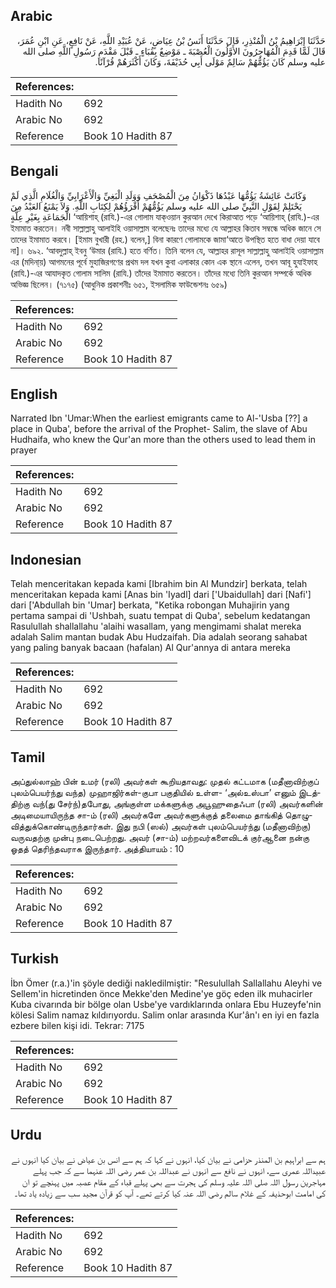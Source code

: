 ## Arabic


<div dir="rtl" lang="ar" style={{fontSize:'larger',backgroundColor:'#f8f9fa',padding:20}}>
حَدَّثَنَا إِبْرَاهِيمُ بْنُ الْمُنْذِرِ، قَالَ حَدَّثَنَا أَنَسُ بْنُ عِيَاضٍ، عَنْ عُبَيْدِ اللَّهِ، عَنْ نَافِعٍ، عَنِ ابْنِ عُمَرَ، قَالَ لَمَّا قَدِمَ الْمُهَاجِرُونَ الأَوَّلُونَ الْعُصْبَةَ ـ مَوْضِعٌ بِقُبَاءٍ ـ قَبْلَ مَقْدَمِ رَسُولِ اللَّهِ صلى الله عليه وسلم كَانَ يَؤُمُّهُمْ سَالِمٌ مَوْلَى أَبِي حُذَيْفَةَ، وَكَانَ أَكْثَرَهُمْ قُرْآنًا‏.‏
</div>
<div style={{backgroundColor:'#f8f9fa',padding:20, marginBottom: 10}}><table> <thead> <tr> <th>References:</th> <th></th> </tr> </thead> <tbody><tr><td>Hadith No</td><td>692</td></tr><tr><td>Arabic No</td><td>692</td></tr><tr><td>Reference</td><td>Book 10 Hadith 87</td></tr></tbody></table></div>

## Bengali


<div dir="ltr" lang="bn" style={{fontSize:'larger',backgroundColor:'#f8f9fa',padding:20}}>
وَكَانَتْ عَائِشَةُ يَؤُمُّهَا عَبْدُهَا ذَكْوَانُ مِنَ الْمُصْحَفِ وَوَلَدِ الْبَغِيِّ وَالْأَعْرَابِيِّ وَالْغُلَامِ الَّذِي لَمْ يَحْتَلِمْ لِقَوْلِ النَّبِيِّ صلى الله عليه وسلم يَؤُمُّهُمْ أَقْرَؤُهُمْ لِكِتَابِ اللَّهِ. وَلاَ يَمْنَعُ العَبْدُ مِنَ الْجَمَاعَةِ بِغَيْرِ عِلَّةٍ ‘আয়িশাহ্ (রাযি.)-এর গোলাম যাক্ওয়ান কুরআন দেখে কিরাআত পড়ে ‘আয়িশাহ্ (রাযি.)-এর ইমামাত করতেন। নবী সাল্লাল্লাহু আলাইহি ওয়াসাল্লাম বলেছেনঃ তাদের মধ্যে যে আল্লাহর কিতাব সম্বন্ধে অধিক জানে সে তাদের ইমামাত করবে। [ইমাম বুখারী (রহ.) বলেন,] বিনা কারণে গোলামকে জামা‘আতে উপস্থিত হতে বাধা দেয়া যাবে না]। ৬৯২. ‘আবদুল্লাহ্ ইবনু ‘উমার (রাযি.) হতে বর্ণিত। তিনি বলেন যে, আল্লাহর রাসূল সাল্লাল্লাহু আলাইহি ওয়াসাল্লাম এর (মদিনা্য়) আগমনের পূর্বে মুহাজিরগণের প্রথম দল যখন কুবা এলাকার কোন এক স্থানে এলেন, তখন আবূ হুযাইফাহ (রাযি.)-এর আযাদকৃত গোলাম সালিম (রাযি.) তাঁদের ইমামাত করতেন। তাঁদের মধ্যে তিনি কুরআন সম্পর্কে অধিক অভিজ্ঞ ছিলেন। (৭১৭৫) (আধুনিক প্রকাশনীঃ ৬৫১, ইসলামিক ফাউন্ডেশনঃ ৬৫৯)
</div>
<div style={{backgroundColor:'#f8f9fa',padding:20, marginBottom: 10}}><table> <thead> <tr> <th>References:</th> <th></th> </tr> </thead> <tbody><tr><td>Hadith No</td><td>692</td></tr><tr><td>Arabic No</td><td>692</td></tr><tr><td>Reference</td><td>Book 10 Hadith 87</td></tr></tbody></table></div>

## English


<div dir="ltr" lang="en" style={{fontSize:'larger',backgroundColor:'#f8f9fa',padding:20}}>
Narrated Ibn 'Umar:When the earliest emigrants came to Al-'Usba [??] a place in Quba', before the arrival of the Prophet- Salim, the slave of Abu Hudhaifa, who knew the Qur'an more than the others used to lead them in prayer
</div>
<div style={{backgroundColor:'#f8f9fa',padding:20, marginBottom: 10}}><table> <thead> <tr> <th>References:</th> <th></th> </tr> </thead> <tbody><tr><td>Hadith No</td><td>692</td></tr><tr><td>Arabic No</td><td>692</td></tr><tr><td>Reference</td><td>Book 10 Hadith 87</td></tr></tbody></table></div>

## Indonesian


<div dir="ltr" lang="id" style={{fontSize:'larger',backgroundColor:'#f8f9fa',padding:20}}>
Telah menceritakan kepada kami [Ibrahim bin Al Mundzir] berkata, telah menceritakan kepada kami [Anas bin 'Iyadl] dari ['Ubaidullah] dari [Nafi'] dari ['Abdullah bin 'Umar] berkata, "Ketika robongan Muhajirin yang pertama sampai di 'Ushbah, suatu tempat di Quba', sebelum kedatangan Rasulullah shallallahu 'alaihi wasallam, yang mengimami shalat mereka adalah Salim mantan budak Abu Hudzaifah. Dia adalah seorang sahabat yang paling banyak bacaan (hafalan) Al Qur'annya di antara mereka
</div>
<div style={{backgroundColor:'#f8f9fa',padding:20, marginBottom: 10}}><table> <thead> <tr> <th>References:</th> <th></th> </tr> </thead> <tbody><tr><td>Hadith No</td><td>692</td></tr><tr><td>Arabic No</td><td>692</td></tr><tr><td>Reference</td><td>Book 10 Hadith 87</td></tr></tbody></table></div>

## Tamil


<div dir="ltr" lang="ta" style={{fontSize:'larger',backgroundColor:'#f8f9fa',padding:20}}>
அப்துல்லாஹ் பின் உமர் (ரலி) அவர்கள் கூறியதாவது: முதல் கட்டமாக (மதீனாவிற்குப் புலம்பெயர்ந்து வந்த) முஹாஜிர்கள்-குபா பகுதியில் உள்ள- ‘அல்உஸ்பா’ எனும் இடத்திற்கு வந்(து சேர்ந்)தபோது, அங்குள்ள மக்களுக்கு அபூஹுதைஃபா (ரலி) அவர்களின் அடிமையாயிருந்த சா-ம் (ரலி) அவர்களே அவர்களுக்குத் தலைமை தாங்கித் தொழுவித்துக்கொண்டிருந்தார்கள். இது நபி (ஸல்) அவர்கள் புலம்பெயர்ந்து (மதீனாவிற்கு) வருவதற்கு முன்பு நடைபெற்றது. அவர் (சா-ம்) மற்றவர்களைவிடக் குர்ஆனை நன்கு ஓதத் தெரிந்தவராக இருந்தார். அத்தியாயம் : 10
</div>
<div style={{backgroundColor:'#f8f9fa',padding:20, marginBottom: 10}}><table> <thead> <tr> <th>References:</th> <th></th> </tr> </thead> <tbody><tr><td>Hadith No</td><td>692</td></tr><tr><td>Arabic No</td><td>692</td></tr><tr><td>Reference</td><td>Book 10 Hadith 87</td></tr></tbody></table></div>

## Turkish


<div dir="ltr" lang="tr" style={{fontSize:'larger',backgroundColor:'#f8f9fa',padding:20}}>
İbn Ömer (r.a.)'in şöyle dediği nakledilmiştir: "Resulullah Sallallahu Aleyhi ve Sellem'in hicretinden önce Mekke'den Medine'ye göç eden ilk muhacirler Kuba civarında bir bölge olan Usbe'ye vardıklarında onlara Ebu Huzeyfe'nin kölesi Salim namaz kıldırıyordu. Salim onlar arasında Kur'ân'ı en iyi en fazla ezbere bilen kişi idi. Tekrar: 7175
</div>
<div style={{backgroundColor:'#f8f9fa',padding:20, marginBottom: 10}}><table> <thead> <tr> <th>References:</th> <th></th> </tr> </thead> <tbody><tr><td>Hadith No</td><td>692</td></tr><tr><td>Arabic No</td><td>692</td></tr><tr><td>Reference</td><td>Book 10 Hadith 87</td></tr></tbody></table></div>

## Urdu


<div dir="rtl" lang="ur" style={{fontSize:'larger',backgroundColor:'#f8f9fa',padding:20}}>
ہم سے ابراہیم بن المنذر حزامی نے بیان کیا، انہوں نے کہا کہ ہم سے انس بن عیاض نے بیان کیا انہوں نے عبیداللہ عمری سے، انہوں نے نافع سے انہوں نے عبداللہ بن عمر رضی اللہ عنہما سے کہ جب پہلے مہاجرین رسول اللہ صلی اللہ علیہ وسلم کی ہجرت سے بھی پہلے قباء کے مقام عصبہ میں پہنچے تو ان کی امامت ابوحذیفہ کے غلام سالم رضی اللہ عنہ کیا کرتے تھے۔ آپ کو قرآن مجید سب سے زیادہ یاد تھا۔
</div>
<div style={{backgroundColor:'#f8f9fa',padding:20, marginBottom: 10}}><table> <thead> <tr> <th>References:</th> <th></th> </tr> </thead> <tbody><tr><td>Hadith No</td><td>692</td></tr><tr><td>Arabic No</td><td>692</td></tr><tr><td>Reference</td><td>Book 10 Hadith 87</td></tr></tbody></table></div>